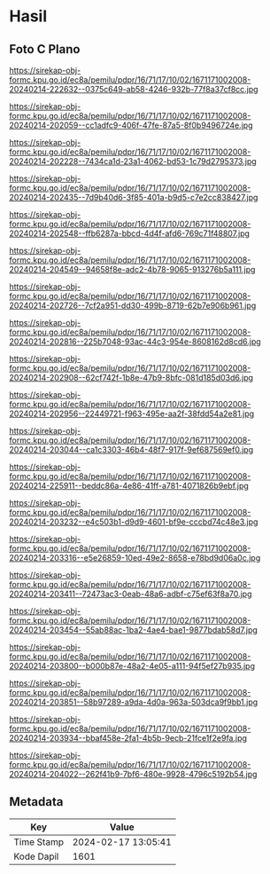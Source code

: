 # Hasil

## Foto C Plano

https://sirekap-obj-formc.kpu.go.id/ec8a/pemilu/pdpr/16/71/17/10/02/1671171002008-20240214-222632--0375c649-ab58-4246-932b-77f8a37cf8cc.jpg

https://sirekap-obj-formc.kpu.go.id/ec8a/pemilu/pdpr/16/71/17/10/02/1671171002008-20240214-202059--cc1adfc9-406f-47fe-87a5-8f0b9496724e.jpg

https://sirekap-obj-formc.kpu.go.id/ec8a/pemilu/pdpr/16/71/17/10/02/1671171002008-20240214-202228--7434ca1d-23a1-4062-bd53-1c79d2795373.jpg

https://sirekap-obj-formc.kpu.go.id/ec8a/pemilu/pdpr/16/71/17/10/02/1671171002008-20240214-202435--7d9b40d6-3f85-401a-b9d5-c7e2cc838427.jpg

https://sirekap-obj-formc.kpu.go.id/ec8a/pemilu/pdpr/16/71/17/10/02/1671171002008-20240214-202548--ffb6287a-bbcd-4d4f-afd6-769c71f48807.jpg

https://sirekap-obj-formc.kpu.go.id/ec8a/pemilu/pdpr/16/71/17/10/02/1671171002008-20240214-204549--94658f8e-adc2-4b78-9065-913276b5a111.jpg

https://sirekap-obj-formc.kpu.go.id/ec8a/pemilu/pdpr/16/71/17/10/02/1671171002008-20240214-202726--7cf2a951-dd30-499b-8719-62b7e906b961.jpg

https://sirekap-obj-formc.kpu.go.id/ec8a/pemilu/pdpr/16/71/17/10/02/1671171002008-20240214-202816--225b7048-93ac-44c3-954e-8608162d8cd6.jpg

https://sirekap-obj-formc.kpu.go.id/ec8a/pemilu/pdpr/16/71/17/10/02/1671171002008-20240214-202908--62cf742f-1b8e-47b9-8bfc-081d185d03d6.jpg

https://sirekap-obj-formc.kpu.go.id/ec8a/pemilu/pdpr/16/71/17/10/02/1671171002008-20240214-202956--22449721-f963-495e-aa2f-38fdd54a2e81.jpg

https://sirekap-obj-formc.kpu.go.id/ec8a/pemilu/pdpr/16/71/17/10/02/1671171002008-20240214-203044--ca1c3303-46b4-48f7-917f-9ef687569ef0.jpg

https://sirekap-obj-formc.kpu.go.id/ec8a/pemilu/pdpr/16/71/17/10/02/1671171002008-20240214-225911--beddc86a-4e86-41ff-a781-4071826b9ebf.jpg

https://sirekap-obj-formc.kpu.go.id/ec8a/pemilu/pdpr/16/71/17/10/02/1671171002008-20240214-203232--e4c503b1-d9d9-4601-bf9e-cccbd74c48e3.jpg

https://sirekap-obj-formc.kpu.go.id/ec8a/pemilu/pdpr/16/71/17/10/02/1671171002008-20240214-203316--e5e26859-10ed-49e2-8658-e78bd9d06a0c.jpg

https://sirekap-obj-formc.kpu.go.id/ec8a/pemilu/pdpr/16/71/17/10/02/1671171002008-20240214-203411--72473ac3-0eab-48a6-adbf-c75ef63f8a70.jpg

https://sirekap-obj-formc.kpu.go.id/ec8a/pemilu/pdpr/16/71/17/10/02/1671171002008-20240214-203454--55ab88ac-1ba2-4ae4-bae1-9877bdab58d7.jpg

https://sirekap-obj-formc.kpu.go.id/ec8a/pemilu/pdpr/16/71/17/10/02/1671171002008-20240214-203800--b000b87e-48a2-4e05-a111-94f5ef27b935.jpg

https://sirekap-obj-formc.kpu.go.id/ec8a/pemilu/pdpr/16/71/17/10/02/1671171002008-20240214-203851--58b97289-a9da-4d0a-963a-503dca9f9bb1.jpg

https://sirekap-obj-formc.kpu.go.id/ec8a/pemilu/pdpr/16/71/17/10/02/1671171002008-20240214-203934--bbaf458e-2fa1-4b5b-9ecb-21fce1f2e9fa.jpg

https://sirekap-obj-formc.kpu.go.id/ec8a/pemilu/pdpr/16/71/17/10/02/1671171002008-20240214-204022--262f41b9-7bf6-480e-9928-4796c5192b54.jpg


## Metadata

| Key        | Value               |
| ---------- | ------------------- |
| Time Stamp | 2024-02-17 13:05:41 |
| Kode Dapil | 1601                |



